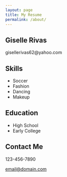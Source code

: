 ```yaml
---
layout: page
title: My Resume
permalink: /about/
---
```

<h2>Giselle Rivas</h2>
<p>gisellerivas62@yahoo.com</p>
<h2>Skills</h2>
<ul>
<li>Soccer</li>
<li>Fashion</li>
<li>Dancing</li>
<li>Makeup</li>
</ul>
<h2>Education</h2>
<ul>
<li>High School</li>
<li>Early College</li>
</ul>
<h2>Contact Me</h2>
<p>123-456-7890</p>

[email@domain.com](mailto:email@domain.com)
